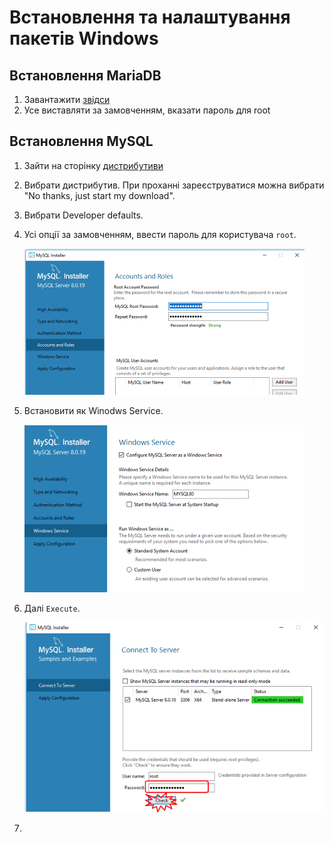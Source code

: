 # Встановлення та налаштування пакетів Windows

## Встановлення MariaDB

1. Завантажити [звідси](https://downloads.mariadb.org/mariadb/10.4.12/)
2. Усе виставляти за замовченням, вказати пароль для root



## Встановлення MySQL

1. Зайти на сторінку [дистрибутиви](https://dev.mysql.com/downloads/installer/)

2. Вибрати дистрибутив. При проханні зареєструватися можна вибрати "No thanks, just start my download".

3. Вибрати Developer defaults.

4. Усі опції за замовченням, ввести пароль для користувача `root`.

   ![](winmedia/2.png)

5. Встановити як Winodws Service.

   ![](winmedia/1.png)

6. Далі `Execute`.

   ![](winmedia/3.png)

7. 

